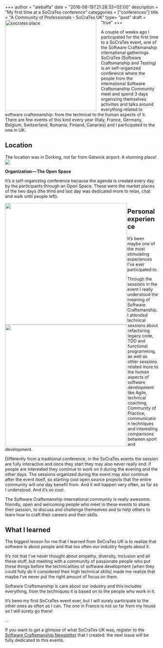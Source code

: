 +++
author = "alebaffa"
date = "2016-06-19T21:28:33+02:00"
description = "My first time at a SoCraTes conference"
categgories = ["conferences"]
title = "A Community of Professionals - SoCraTes UK"
type= "post"
draft = "true"
+++
<img src="../../../../img/socrates.png" alt="socrates place" style="width: 300px; margin-right: 15px;" align="left"/>

A couple of weeks ago I participated for the first time to a SoCraTes event, one of the Software Craftsmanship international gatherings. 
SoCraTes (Software Craftsmanship and Testing) is an self-organized conference where the people from the international Software Craftsmanship Community meet and spend 3 days organizing themselves activities and talks around everything related to software craftsmanship: from the technical to the human aspects of it. 
There are few events of this kind every year (Italy, France, Germany, Belgium, Switzerland, Romania, Finland, Canaries) and I participated to the one in UK.

<h2>Location</h2>

The location was in Dorking, not far from Gatwick airport. A stunning place!
<img src="../../../../img/socrates-out-1.jpeg"/>

**Organization — The Open Space**

It’s a self-organizing conference because the agenda is created every day by the participants through an Open Space. These were the market places of the two days (the third and last day was dedicated more to relax, chat and walk until people left).

<img src="../../../../img/open-space-1.jpeg" style="width: 400px; margin-right: 2px;" align="left" />
<img src="../../../../img/open-space-2.jpeg" style="width: 400px;" align="left"/>

<h2>Personal experience</h2>
It’s been maybe one of the most stimulating experiences I’ve ever participated to. 

Through the sessions in the event I really understood the meaning of Software Craftsmanship. I attended technical sessions about refactoring legacy code, TDD and functional programming, as well as other sessions related more to the human aspects of software development like Agile, technical coaching, Community of Practice, communication techniques and interesting comparisons between sport and development.

Differently from a traditional conference, in the SoCraTes events the session are fully interactive and once they start they may also never really end: if people are interested they continue to work on it during the evening and the other days. The sessions organized during the event may also continue after the event itself, so starting cool open source projects that the entire community will one day benefit from. And it will happen very often, as far as I understood. And it’s so cool.

The Software Craftsmanship international community is really awesome: friendly, open and welcoming people who meet in these events to share their passion, to discuss and challenge themselves and to help others to learn how to craft their careers and their skills.

<h2>What I learned</h2>
The biggest lesson for me that I learned from SoCraTes UK is to realize that software is about people and that too often our industry forgets about it. 

It’s not that I’ve never thought about empathy, diversity, inclusion and all these stuff, but meeting with a community of passionate people who put these things before the technicalities of software development (when they could fully do it considered their high technical skills) made me realize that maybe I’ve never put the right amount of focus on them.

Software Craftsmanship is care about our industry and this includes everything, from the techniques it is based on to the people who work in it.

It’s been my first SoCraTes event ever, but I will surely participate to the other ones as often as I can. The one in France is not so far from my house so I will surely go there!

...

If you want to get a glimpse of what SoCraTes UK was, register to the [Software Craftsmanship Newsletter](https://scnewsletter.firebaseapp.com/) that I created: the next issue will be fully dedicated to this events.